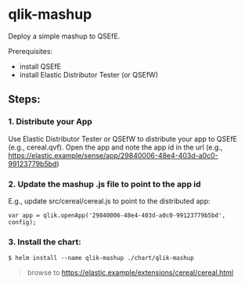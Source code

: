 # qlik-mashup
Deploy a simple mashup to QSEfE.  

Prerequisites:
- install QSEfE
- install Elastic Distributor Tester (or QSEfW)

## Steps:

### 1. Distribute your App
Use Elastic Distributor Tester or QSEfW to distribute your app to QSEfE (e.g., cereal.qvf).  Open the app and note the app id in the url (e.g., https://elastic.example/sense/app/29840006-48e4-403d-a0c0-99123779b5bd)

### 2. Update the mashup .js file to point to the app id

E.g., update src/cereal/cereal.js to point to the distributed app:
```
var app = qlik.openApp('29840006-48e4-403d-a0c0-99123779b5bd', config);
```

### 3. Install the chart:
```
$ helm install --name qlik-mashup ./chart/qlik-mashup
```

> browse to https://elastic.example/extensions/cereal/cereal.html
